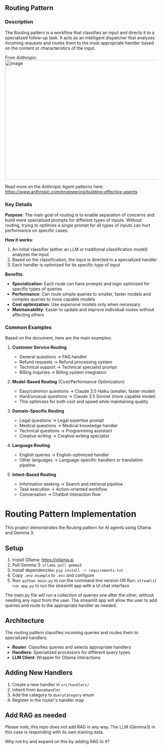 ## Routing Pattern

### Description

The Routing pattern is a workflow that classifies an input and directs it to a specialized follow-up task. It acts as an intelligent dispatcher that analyzes incoming requests and routes them to the most appropriate handler based on the content or characteristics of the input.

From Anthropic:  
<img width="907" height="393" alt="image" src="https://github.com/user-attachments/assets/82456eee-0ff1-409d-a407-e7f0825cf6fc" />

Read more on the Anthropic Agent patterns here: https://www.anthropic.com/engineering/building-effective-agents

### Key Details

**Purpose**: The main goal of routing is to enable separation of concerns and build more specialized prompts for different types of inputs. Without routing, trying to optimize a single prompt for all types of inputs can hurt performance on specific cases.

**How it works**:

1. An initial classifier (either an LLM or traditional classification model) analyzes the input
2. Based on the classification, the input is directed to a specialized handler
3. Each handler is optimized for its specific type of input

**Benefits**:

- **Specialization**: Each route can have prompts and logic optimized for specific types of queries
- **Performance**: Can route simple queries to smaller, faster models and complex queries to more capable models
- **Cost optimization**: Use expensive models only when necessary
- **Maintainability**: Easier to update and improve individual routes without affecting others

### Common Examples

Based on the document, here are the main examples:

1. **Customer Service Routing**

   - General questions → FAQ handler
   - Refund requests → Refund processing system
   - Technical support → Technical specialist prompt
   - Billing inquiries → Billing system integration

2. **Model-Based Routing** (Cost/Performance Optimization)

   - Easy/common questions → Claude 3.5 Haiku (smaller, faster model)
   - Hard/unusual questions → Claude 3.5 Sonnet (more capable model)
   - This optimizes for both cost and speed while maintaining quality

3. **Domain-Specific Routing**

   - Legal questions → Legal expertise prompt
   - Medical questions → Medical knowledge handler
   - Technical questions → Programming assistant
   - Creative writing → Creative writing specialist

4. **Language Routing**

   - English queries → English-optimized handler
   - Other languages → Language-specific handlers or translation pipeline

5. **Intent-Based Routing**
   - Information seeking → Search and retrieval pipeline
   - Task execution → Action-oriented workflow
   - Conversation → Chatbot interaction flow

# Routing Pattern Implementation

This project demonstrates the Routing pattern for AI agents using Ollama and Gemma 3.

## Setup

1. Install Ollama: https://ollama.ai
2. Pull Gemma 3: `ollama pull gemma3`
3. Install dependencies: `pip install -r requirements.txt`
4. Copy `.env.example` to `.env` and configure
5. Run: `python main.py` to run the command line version
   OR
   Run: `streamlit run app.py` to run the streamlit app with a UI chat interface

The main.py file will run a collection of queries one after the other, without needing any input from the user. The streamlit app will allow the user to add queries and route to the appropriate handler as needed.

## Architecture

The routing pattern classifies incoming queries and routes them to specialized handlers:

- **Router**: Classifies queries and selects appropriate handlers
- **Handlers**: Specialized processors for different query types
- **LLM Client**: Wrapper for Ollama interactions

## Adding New Handlers

1. Create a new handler in `src/handlers/`
2. Inherit from `BaseHandler`
3. Add the category to `QueryCategory` enum
4. Register in the router's handler map

## Add RAG as needed

Please note, this repo does not add RAG in any way. The LLM (Gemma3) in this case is responding with its own training data.

Why not try and expand on this by adding RAG to it?
